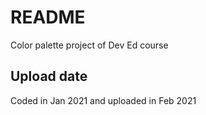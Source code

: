 # README

Color palette project of Dev Ed course

## Upload date

Coded in Jan 2021 and uploaded in Feb 2021
